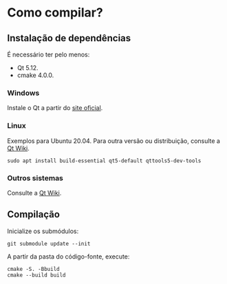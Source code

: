 # Como compilar?

## Instalação de dependências

É necessário ter pelo menos:

- Qt 5.12.
- cmake 4.0.0.

### Windows

Instale o Qt a partir do [site oficial](https://www.qt.io/download).

### Linux

Exemplos para Ubuntu 20.04. Para outra versão ou distribuição, consulte a [Qt Wiki](https://wiki.qt.io/Main).

```shell
sudo apt install build-essential qt5-default qttools5-dev-tools
```

### Outros sistemas

Consulte a [Qt Wiki](https://wiki.qt.io/Main).

## Compilação

Inicialize os submódulos:

```shell
git submodule update --init
```

A partir da pasta do código-fonte, execute:

```shell
cmake -S. -Bbuild
cmake --build build
```
